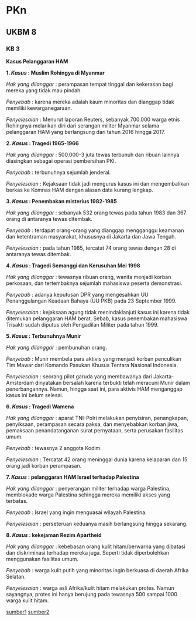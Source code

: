 # PKn
## UKBM 8

### KB 3

**Kasus Pelanggaran HAM**

__1. *Kasus* : Muslim Rohingya di Myanmar__

*Hak yang dilanggar* : perampasan tempat tinggal dan kekerasan bagi mereka yang tidak mau pindah. 

*Penyebab* : karena mereka adalah kaum minoritas dan dianggap tidak memiliki kewarganegaraan.

*Penyelesaian* : Menurut laporan Reuters, sebanyak 700.000 warga etnis Rohingnya melarikan diri dari serangan militer Myanmar selama pelanggaran HAM yang berlangsung dari tahun 2016 hingga 2017.


__2. *Kasus* : Tragedi 1965-1966__

*Hak yang dilanggar* : 500.000-3 juta tewas terbunuh dan ribuan lainnya diasingkan sebagai operasi pembersihan PKI.

*Penyebab* : terbunuhnya sejumlah jenderal.

*Penyelesaian* : Kejaksaan tidak jadi mengurus kasus ini dan mengembalikan berkas ke Komnas HAM dengan alasan data kurang lengkap.


__3. *Kasus* : Penembakan misterius 1982-1985__

*Hak yang dilanggar* : sebanyak 532 orang tewas pada tahun 1983 dan 367 orang di antaranya tewas ditembak.

*Penyebab* : terdapat orang-orang yang dianggap mengganggu keamanan dan ketentraman masyarakat, khususnya di Jakarta dan Jawa Tengah.

*Penyelesaian* : pada tahun 1985, tercatat 74 orang tewas dengan 28 di antaranya tewas ditembak.


__4. *Kasus* : Tragedi Semanggi dan Kerusuhan Mei 1998__

*Hak yang dilanggar* : tewasnya ribuan orang, wanita menjadi korban perkosaan, dan tertembaknya sejumlah mahasiswa peserta demonstrasi.

*Penyebab* : adanya keputusan DPR yang mengesahkan UU Penanggulangan Keadaan Bahaya (UU PKB) pada 23 September 1999.

*Penyelesaian* : kejaksaan agung tidak menindaklanjuti kasus ini karena tidak ditemukan pelanggaran HAM berat. Sebab, kasus penembakan mahasiswa Trisakti sudah diputus oleh Pengadilan Militer pada tahun 1999.


__5. *Kasus* : Terbunuhnya Munir__

*Hak yang dilanggar* : pembunuhan orang. 

*Penyebab* : Munir membela  para aktivis yang menjadi korban penculikan Tim Mawar dari Komando Pasukan Khusus Tentara Nasional Indonesia.

*Penyelesaian* :  seorang pilot garuda yang membawanya dari Jakarta-Amsterdam dinyatakan bersalah karena terbukti telah meracuni Munir dalam penerbangannya. Namun, hingga saat ini, para aktivis HAM menganggap kasus ini belum selesai.


__6. *Kasus* : Tragedi Wamena__

*Hak yang dilanggar* :  aparat TNI-Polri melakukan penyisiran, penangkapan, penyiksaan, perampasan secara paksa, dan menyebabkan korban jiwa, pemaksaan penandatanganan surat pernyataan, serta perusakan fasilitas umum.

*Penyebab* : tewasnya 2 anggota Kodim.

*Penyelesaian* : Tercatat 42 orang meninggal dunia karena kelaparan  dan 15 orang jadi korban perampasan.


__7. *Kasus* : pelanggaran HAM Israel terhadap Palestina__

*Hak yang dilanggar* : penyerangan militer terhadap warga Palestina, memblokade warga Palestina sehingga mereka memiliki akses yang terbatas. 

*Penyebab* : Israel yang ingin menguasai wilayah Palestina. 

*Penyelesaian* : perseteruan keduanya masih berlangsung hingga sekarang. 


__8. *Kasus* : kekejaman Rezim Apartheid__

*Hak yang dilanggar* : kebebasan orang kulit hitam/berwarna yang dibatasi dan 
diskriminasi terhadap mereka juga. Seperti tidak diperbolehkan menggunakan fasilitas umum.

*Penyebab* : warga kulit putih yang minoritas ingin berkuasa di daerah Afrika Selatan.

*Penyelesaian* : warga asli Afrika/kulit hitam melakukan protes. Namun sayangnya, protes ini hanya berujung pada tewasnya 500 sampai 1000 warga kulit hitam.



[sumber1](https://www.inibaru.id/hits/5-kasus-ham-yang-pernah-terjadi-di-indonesia-ada-yang-belum-selesai)
[sumber2](https://cerdika.com/contoh-kasus-pelanggaran-ham-di-indonesia-dan-dunia/)
